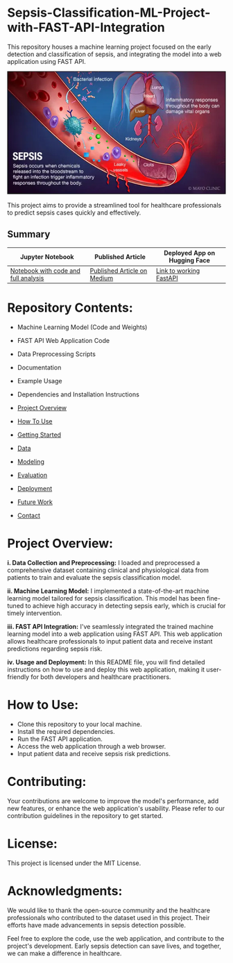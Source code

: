 # Sepsis-Classification-ML-Project-with-FAST-API-Integration
This repository houses a machine learning project focused on the early detection and classification of sepsis, and integrating the model into a web application using FAST API.

<p align="center">
  <img src="screenshots/profile_image.jpg"  width="800">
</p>

This project aims to provide a streamlined tool for healthcare professionals to predict sepsis cases quickly and effectively.

## Summary
|     Jupyter Notebook                       | Published Article|    Deployed App on Hugging Face
| -------------                  | -------------    |    -----------------
|[Notebook with code and full analysis](https://github.com/rasmodev/Sepsis-Classification-ML-Project-with-FastAPI-Deployment/blob/main/dev/Sepsis_ML_Prediction_Deployment_With_FastAPI.ipynb)|  [Published Article on Medium](https://medium.com/@rasmowanyama/fastapi-for-machine-learning-deployment-a-beginners-guide-ee74ee41316f) |[Link to working FastAPI](https://rasmodev-sepsis-prediction.hf.space/docs/)

# Repository Contents:
- Machine Learning Model (Code and Weights)
- FAST API Web Application Code
- Data Preprocessing Scripts
- Documentation
- Example Usage
- Dependencies and Installation Instructions

- [Project Overview](#project-overview)
- [How To Use](#how-to-use)
- [Getting Started](#getting-started)
- [Data](#data)
- [Modeling](#modeling)
- [Evaluation](#evaluation)
- [Deployment](#deployment)
- [Future Work](#future-work)
- [Contact](#contact)


# Project Overview:
**i. Data Collection and Preprocessing:** I loaded and preprocessed a comprehensive dataset containing clinical and physiological data from patients to train and evaluate the sepsis classification model.

**ii. Machine Learning Model:** I implemented a state-of-the-art machine learning model tailored for sepsis classification. This model has been fine-tuned to achieve high accuracy in detecting sepsis early, which is crucial for timely intervention.

**iii. FAST API Integration:** I've seamlessly integrated the trained machine learning model into a web application using FAST API. This web application allows healthcare professionals to input patient data and receive instant predictions regarding sepsis risk.

**iv. Usage and Deployment:** In this README file, you will find detailed instructions on how to use and deploy this web application, making it user-friendly for both developers and healthcare practitioners.

# How to Use:
- Clone this repository to your local machine.
- Install the required dependencies.
- Run the FAST API application.
- Access the web application through a web browser.
- Input patient data and receive sepsis risk predictions.

# Contributing:
Your contributions are welcome to improve the model's performance, add new features, or enhance the web application's usability. Please refer to our contribution guidelines in the repository to get started.

# License:
This project is licensed under the MIT License.

# Acknowledgments:
We would like to thank the open-source community and the healthcare professionals who contributed to the dataset used in this project. Their efforts have made advancements in sepsis detection possible.

Feel free to explore the code, use the web application, and contribute to the project's development. Early sepsis detection can save lives, and together, we can make a difference in healthcare.
